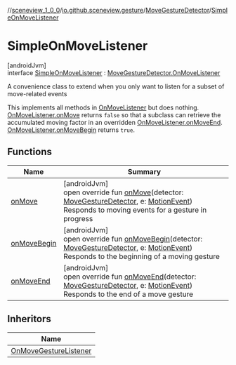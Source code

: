 //[sceneview_1_0_0](../../../../index.md)/[io.github.sceneview.gesture](../../index.md)/[MoveGestureDetector](../index.md)/[SimpleOnMoveListener](index.md)

# SimpleOnMoveListener

[androidJvm]\
interface [SimpleOnMoveListener](index.md) : [MoveGestureDetector.OnMoveListener](../-on-move-listener/index.md)

A convenience class to extend when you only want to listen for a subset of move-related events

This implements all methods in [OnMoveListener](../-on-move-listener/index.md) but does nothing. [OnMoveListener.onMove](../-on-move-listener/on-move.md) returns `false` so that a subclass can retrieve the accumulated moving factor in an overridden [OnMoveListener.onMoveEnd](../-on-move-listener/on-move-end.md). [OnMoveListener.onMoveBegin](../-on-move-listener/on-move-begin.md) returns `true`.

## Functions

| Name | Summary |
|---|---|
| [onMove](on-move.md) | [androidJvm]<br>open override fun [onMove](on-move.md)(detector: [MoveGestureDetector](../index.md), e: [MotionEvent](https://developer.android.com/reference/kotlin/android/view/MotionEvent.html))<br>Responds to moving events for a gesture in progress |
| [onMoveBegin](on-move-begin.md) | [androidJvm]<br>open override fun [onMoveBegin](on-move-begin.md)(detector: [MoveGestureDetector](../index.md), e: [MotionEvent](https://developer.android.com/reference/kotlin/android/view/MotionEvent.html))<br>Responds to the beginning of a moving gesture |
| [onMoveEnd](on-move-end.md) | [androidJvm]<br>open override fun [onMoveEnd](on-move-end.md)(detector: [MoveGestureDetector](../index.md), e: [MotionEvent](https://developer.android.com/reference/kotlin/android/view/MotionEvent.html))<br>Responds to the end of a move gesture |

## Inheritors

| Name |
|---|
| [OnMoveGestureListener](../../-gesture-detector/-on-move-gesture-listener/index.md) |
